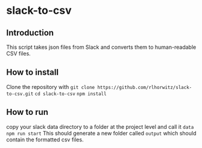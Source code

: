 # slack-to-csv

## Introduction

This script takes json files from Slack and converts them to human-readable CSV files.

## How to install

Clone the repository with 
`git clone https://github.com/rlhorwitz/slack-to-csv.git`
`cd slack-to-csv`
`npm install`

## How to run

copy your slack data directory to a folder at the project level and call it `data` 
`npm run start`
This should generate a new folder called `output` which should contain the formatted csv files. 